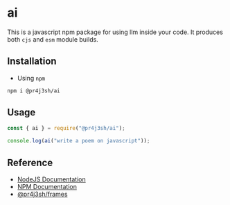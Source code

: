 # ai

This is a javascript npm package for using llm inside your code. It produces both `cjs` and `esm` module builds.

## Installation

- Using `npm`

```bash
npm i @pr4j3sh/ai
```

## Usage

```js
const { ai } = require("@pr4j3sh/ai");

console.log(ai("write a poem on javascript"));
```

## Reference

- [NodeJS Documentation](https://nodejs.org/en/learn/getting-started/introduction-to-nodejs)
- [NPM Documentation](https://docs.npmjs.com/)
- [@pr4j3sh/frames](https://pr4j3sh.github.io/frames/)
